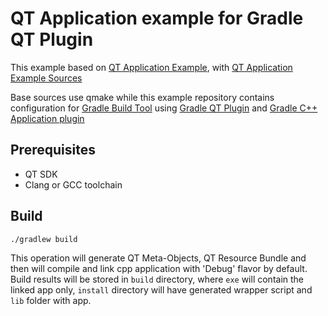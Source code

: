 # QT Application example for Gradle QT Plugin
This example based on [QT Application Example](https://doc.qt.io/qt-5/qtwidgets-mainwindows-application-example.html),
with [QT Application Example Sources](https://code.qt.io/cgit/qt/qtbase.git/tree/examples/widgets/mainwindows/application?h=5.15)

Base sources use qmake while this example repository contains configuration for [Gradle Build Tool](https://gradle.org/)
using [Gradle QT Plugin](https://github.com/axmetishe/gradle-qt-plugin)
and [Gradle C++ Application plugin](https://docs.gradle.org/current/userguide/cpp_application_plugin.html)

## Prerequisites
- QT SDK
- Clang or GCC toolchain

## Build
```shell
./gradlew build
```
This operation will generate QT Meta-Objects, QT Resource Bundle and then will compile and link cpp application
with 'Debug' flavor by default.
Build results will be stored in `build` directory, where `exe` will contain the linked app only, `install` directory
will have generated wrapper script and `lib` folder with app.
